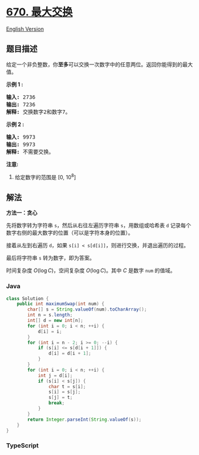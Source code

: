 # [670. 最大交换](https://leetcode.cn/problems/maximum-swap)

[English Version](/solution/0600-0699/0670.Maximum%20Swap/README_EN.md)

## 题目描述

<!-- 这里写题目描述 -->

<p>给定一个非负整数，你<strong>至多</strong>可以交换一次数字中的任意两位。返回你能得到的最大值。</p>

<p><strong>示例 1 :</strong></p>

<pre>
<strong>输入:</strong> 2736
<strong>输出:</strong> 7236
<strong>解释:</strong> 交换数字2和数字7。
</pre>

<p><strong>示例 2 :</strong></p>

<pre>
<strong>输入:</strong> 9973
<strong>输出:</strong> 9973
<strong>解释:</strong> 不需要交换。
</pre>

<p><strong>注意:</strong></p>

<ol>
	<li>给定数字的范围是&nbsp;[0, 10<sup>8</sup>]</li>
</ol>

## 解法

**方法一：贪心**

先将数字转为字符串 `s`，然后从右往左遍历字符串 `s`，用数组或哈希表 `d` 记录每个数字右侧的最大数字的位置（可以是字符本身的位置）。

接着从左到右遍历 `d`，如果 `s[i] < s[d[i]]`，则进行交换，并退出遍历的过程。

最后将字符串 `s` 转为数字，即为答案。

时间复杂度 $O(\log C)$，空间复杂度 $O(\log C)$。其中 $C$ 是数字 `num` 的值域。

### **Java**

```java
class Solution {
    public int maximumSwap(int num) {
        char[] s = String.valueOf(num).toCharArray();
        int n = s.length;
        int[] d = new int[n];
        for (int i = 0; i < n; ++i) {
            d[i] = i;
        }
        for (int i = n - 2; i >= 0; --i) {
            if (s[i] <= s[d[i + 1]]) {
                d[i] = d[i + 1];
            }
        }
        for (int i = 0; i < n; ++i) {
            int j = d[i];
            if (s[i] < s[j]) {
                char t = s[i];
                s[i] = s[j];
                s[j] = t;
                break;
            }
        }
        return Integer.parseInt(String.valueOf(s));
    }
}
```

### **TypeScript**
